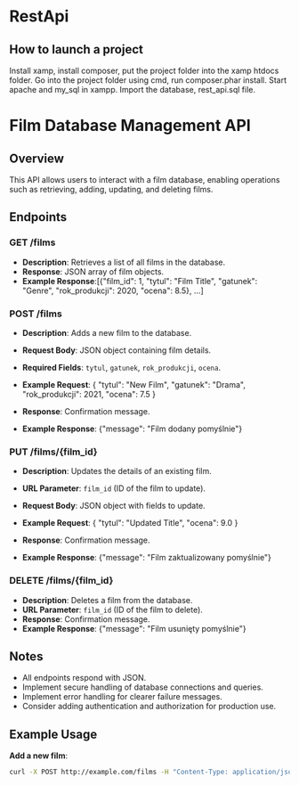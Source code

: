 # RestApi
 
## How to launch a project

Install xamp, install composer, put the project folder into the xamp htdocs folder. Go into the project folder using cmd, run composer.phar install. Start apache and my_sql in xampp. Import the database, rest_api.sql file.

# Film Database Management API

## Overview

This API allows users to interact with a film database, enabling operations such as retrieving, adding, updating, and deleting films.

## Endpoints

### GET /films

- **Description**: Retrieves a list of all films in the database.
- **Response**: JSON array of film objects.
- **Example Response**:[{"film_id": 1, "tytul": "Film Title", "gatunek": "Genre", "rok_produkcji": 2020, "ocena": 8.5},
...]

### POST /films

- **Description**: Adds a new film to the database.
- **Request Body**: JSON object containing film details.
- **Required Fields**: `tytul`, `gatunek`, `rok_produkcji`, `ocena`.
- **Example Request**:
{
"tytul": "New Film",
"gatunek": "Drama",
"rok_produkcji": 2021,
"ocena": 7.5
}

- **Response**: Confirmation message.
- **Example Response**:
{"message": "Film dodany pomyślnie"}


### PUT /films/{film_id}

- **Description**: Updates the details of an existing film.
- **URL Parameter**: `film_id` (ID of the film to update).
- **Request Body**: JSON object with fields to update.
- **Example Request**:
{
"tytul": "Updated Title",
"ocena": 9.0
}


- **Response**: Confirmation message.
- **Example Response**:
{"message": "Film zaktualizowany pomyślnie"}



### DELETE /films/{film_id}

- **Description**: Deletes a film from the database.
- **URL Parameter**: `film_id` (ID of the film to delete).
- **Response**: Confirmation message.
- **Example Response**:
{"message": "Film usunięty pomyślnie"}



## Notes

- All endpoints respond with JSON.
- Implement secure handling of database connections and queries.
- Implement error handling for clearer failure messages.
- Consider adding authentication and authorization for production use.

## Example Usage

**Add a new film**:
```bash
curl -X POST http://example.com/films -H "Content-Type: application/json" -d '{"tytul": "Example Film", "gatunek": "Comedy", "rok_produkcji": 2022, "ocena": 8.0}'
